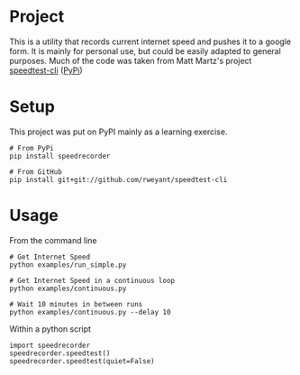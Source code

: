 # Project
This is a utility that records current internet speed and pushes it to a google form. 
It is mainly for personal use, but could be easily adapted to general purposes.
Much of the code was taken from Matt Martz's project [speedtest-cli](https://github.com/sivel/speedtest-cli) ([PyPi](https://pypi.python.org/pypi/speedtest-cli/))

# Setup

This project was put on PyPI mainly as a learning exercise.

```
# From PyPi
pip install speedrecorder

# From GitHub
pip install git+git://github.com/rweyant/speedtest-cli
```

# Usage

From the command line

```
# Get Internet Speed
python examples/run_simple.py

# Get Internet Speed in a continuous loop
python examples/continuous.py

# Wait 10 minutes in between runs
python examples/continuous.py --delay 10
```

Within a python script

```
import speedrecorder
speedrecorder.speedtest()
speedrecorder.speedtest(quiet=False)
```

